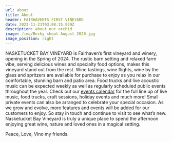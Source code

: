 ```yaml
---
url: about
title: About
header: FAIRHAVENTS FIRST VINEYARD
date: 2023-11-21T03:08:15.939Z
description: about our orchid
image: /img/Becky shoot August 2020.jpg
image_position: right
---
```

NASKETUCKET BAY VINEYARD is Fairhaven’s first vineyard and winery, opening in the Spring of 2024. The rustic barn setting and relaxed farm vibe, serving delicious wines and specialty food options, makes this vineyard stand out from the rest. Wine tastings, wine flights, wine by the glass and spritzers are available for purchase to enjoy as you relax in our comfortable, stunning barn and patio area. Food trucks and live acoustic music can be expected weekly as well as regularly scheduled public events throughout the year. Check out our [events calendar](/events#calendar) for the full line up of live music, food trucks, craft sessions, holiday events and much more! Small private events can also be arranged to celebrate your special occasion. As we grow and evolve, more features and events will be added for our customers to enjoy. So stay in touch and continue to visit to see what’s new. Nasketucket Bay Vineyard is truly a unique place to spend the afternoon enjoying great wine, nature and loved ones in a magical setting.

Peace, Love, Vino my friends.